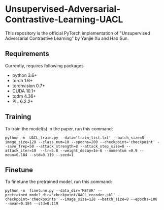 # Unsupervised-Adversarial-Contrastive-Learning-UACL
This repository is the official PyTorch implementation of "Unsupervised Adversarial Contrastive Learning" by Yanjie Xu and Hao Sun.
## Requirements
Currently, requires following packages
+ python 3.6+
+ torch 1.6+
+ torchvision 0.7+
+ CUDA 10.1+
+ tqdm 4.36+
+ PIL 6.2.2+
## Training
To train the model(s) in the paper, run this command:
```
python -m  UACL_train.py --data='train_list.txt' --batch_size=8 --image_size=128 --class_num=10 --epochs=200 --checkpoint='checkpoint' --save_frep=50 --attack_strength=8 --attack_step_size=8 --attack_iter=10  --lr=5.0 --weight_decay=1e-6 --momentum =0.9 --mean=0.184 --std=0.119 --seed=1
```

## Finetune
To finetune the pretrained model, run this command:
```
python -m  finetune.py --data_dir='MSTAR' --pretrained_model_dir='checkpoint/UACL_encoder.pkl' --checkpoint='checkpoints' --image_size=128 --batch_size=8 --epochs=100 --mean=0.184 --std=0.119
```
